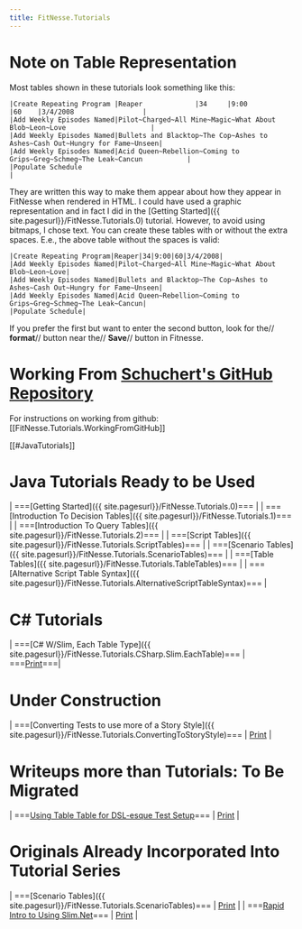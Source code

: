 ```yaml
---
title: FitNesse.Tutorials
---
```

# Note on Table Representation
Most tables shown in these tutorials look something like this:
```
|Create Repeating Program |Reaper             |34     |9:00          |60    |3/4/2008                 |
|Add Weekly Episodes Named|Pilot~Charged~All Mine~Magic~What About Blob~Leon~Love                     |
|Add Weekly Episodes Named|Bullets and Blacktop~The Cop~Ashes to Ashes~Cash Out~Hungry for Fame~Unseen|
|Add Weekly Episodes Named|Acid Queen~Rebellion~Coming to Grips~Greg~Schmeg~The Leak~Cancun           |
|Populate Schedule                                                                                    |
```

They are written this way to make them appear about how they appear in FitNesse when rendered in HTML. I could have used a graphic representation and in fact I did in the [Getting Started]({{ site.pagesurl}}/FitNesse.Tutorials.0) tutorial. However, to avoid using bitmaps, I chose text. You can create these tables with or without the extra spaces. E.e., the above table without the spaces is valid:
```
|Create Repeating Program|Reaper|34|9:00|60|3/4/2008|
|Add Weekly Episodes Named|Pilot~Charged~All Mine~Magic~What About Blob~Leon~Love|
|Add Weekly Episodes Named|Bullets and Blacktop~The Cop~Ashes to Ashes~Cash Out~Hungry for Fame~Unseen|
|Add Weekly Episodes Named|Acid Queen~Rebellion~Coming to Grips~Greg~Schmeg~The Leak~Cancun|
|Populate Schedule|
```

If you prefer the first but want to enter the second button, look for the// **format**// button near the// **Save**// button in Fitnesse.

# Working From [Schuchert's GitHub Repository](http://github.com/schuchert/fitnesse-tutorials/tree/master)
For instructions on working from github: [[FitNesse.Tutorials.WorkingFromGitHub]]

[[#JavaTutorials]]
# Java Tutorials Ready to be Used
| ===[Getting Started]({{ site.pagesurl}}/FitNesse.Tutorials.0)=== |
| ===[Introduction To Decision Tables]({{ site.pagesurl}}/FitNesse.Tutorials.1)=== |
| ===[Introduction To Query Tables]({{ site.pagesurl}}/FitNesse.Tutorials.2)=== |
| ===[Script Tables]({{ site.pagesurl}}/FitNesse.Tutorials.ScriptTables)=== |
| ===[Scenario Tables]({{ site.pagesurl}}/FitNesse.Tutorials.ScenarioTables)=== |
| ===[Table Tables]({{ site.pagesurl}}/FitNesse.Tutorials.TableTables)=== |
| ===[Alternative Script Table Syntax]({{ site.pagesurl}}/FitNesse.Tutorials.AlternativeScriptTableSyntax)=== |

# C# Tutorials
| ===[C# W/Slim, Each Table Type]({{ site.pagesurl}}/FitNesse.Tutorials.CSharp.Slim.EachTable)=== | ===[Print](http://schuchert.wikispaces.com/FitNesse.Tutorials.CSharp.Slim.EachTable?f=print)===|

# Under Construction
| ===[Converting Tests to use more of a Story Style]({{ site.pagesurl}}/FitNesse.Tutorials.ConvertingToStoryStyle)=== | [Print](http://schuchert.wikispaces.com/FitNesse.Tutorials.ConvertingToStoryStyle?f=print) |

# Writeups more than Tutorials: To Be Migrated
| ===[Using Table Table for DSL-esque Test Setup]({{site.pagesurl}}/Acceptance_Testing.FitNesse.TableTableExample)=== | [Print](http://schuchert.wikispaces.com/Acceptance+Testing.FitNesse.TableTableExample?f=print) |

# Originals Already Incorporated Into Tutorial Series
| ===[Scenario Tables]({{ site.pagesurl}}/FitNesse.Tutorials.ScenarioTables)=== | [Print](http://schuchert.wikispaces.com/FitNesse.Tutorials.ScenarioTables?f=print) |
| ===[Rapid Intro to Using Slim.Net]({{site.pagesurl}}/Acceptance_Testing.UsingSlimDotNetInFitNesse)=== | [Print](http://schuchert.wikispaces.com/Acceptance+Testing.UsingSlimDotNetInFitNesse?f=print) |
